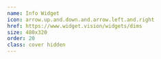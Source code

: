 ```yaml
---
name: Info Widget
icon: arrow.up.and.down.and.arrow.left.and.right
href: https://www.widget.vision/widgets/dims
size: 480x320
order: 20
class: cover hidden
---
```

